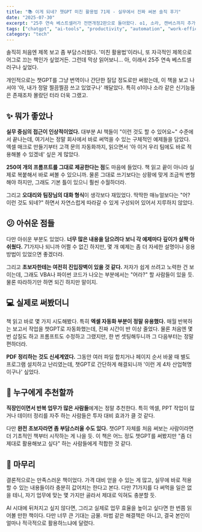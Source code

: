 ```yaml
---
title: "📚 이게 되네? 챗GPT 미친 활용법 71제 - 실무에서 진짜 써본 솔직 후기"
date: "2025-07-30"
excerpt: "25주 연속 베스트셀러가 전면개정2판으로 돌아왔다. o1, 소라, 캔버스까지 추가된 챗GPT 활용서, 과연 실무에 얼마나 도움될까?"
tags: ["chatgpt", "ai-tools", "productivity", "automation", "work-efficiency"]
category: "tech"
---
```


솔직히 처음엔 제목 보고 좀 부담스러웠다. '미친 활용법'이라니, 또 자극적인 제목으로 어그로 끄는 책인가 싶었거든. 그런데 막상 읽어보니... 아, 이래서 25주 연속 베스트셀러구나 싶었다.

개인적으로는 챗GPT를 그냥 번역이나 간단한 질답 정도로만 써왔는데, 이 책을 보고 나서야 '아, 내가 정말 찔끔찔끔 쓰고 있었구나' 깨달았다. 특히 o1이나 소라 같은 신기능들은 존재조차 몰랐던 터라 더욱 그랬고.

## ✨ 뭐가 좋았나

**실무 중심의 접근이 인상적이었다.** 대부분 AI 책들이 "이런 것도 할 수 있어요~" 수준에서 끝나는데, 여기서는 정말 회사에서 바로 써먹을 수 있는 구체적인 예제들을 담았다. 엑셀 매크로 만들기부터 고객 문의 자동화까지, 읽으면서 '아 이거 우리 팀에도 바로 적용해볼 수 있겠네' 싶은 게 많았다.

**250여 개의 프롬프트를 그대로 제공한다는 점**도 마음에 들었다. 책 읽고 끝이 아니라 실제로 복붙해서 바로 써볼 수 있으니까. 물론 그대로 쓰기보다는 상황에 맞게 조금씩 변형해야 하지만, 그래도 기본 틀이 있으니 훨씬 수월하더라.

그리고 **오대리와 팀장님의 대화 형식**이 생각보다 재밌었다. 딱딱한 매뉴얼보다는 "어? 이런 것도 되네?" 하면서 자연스럽게 따라갈 수 있게 구성되어 있어서 지루하지 않았다.

## 😕 아쉬운 점들

다만 아쉬운 부분도 있었다. **너무 많은 내용을 담으려다 보니 각 예제마다 깊이가 살짝 아쉬웠다.** 71가지나 되니까 어쩔 수 없긴 하지만, 몇 개 예제는 좀 더 자세한 설명이나 응용 방법이 있었으면 좋겠더라.

그리고 **초보자한테는 여전히 진입장벽이 있을 것 같다.** 저자가 쉽게 쓰려고 노력한 건 보이는데, 그래도 VBA나 파이썬 코드가 나오는 부분에서는 "어라?" 할 사람들이 있을 듯. 물론 따라하기만 하면 되긴 하지만 말이지.

## 💻 실제로 써봤더니

책 읽고 바로 몇 가지 시도해봤다. 특히 **엑셀 자동화 부분이 정말 유용했다.** 매월 반복하는 보고서 작업을 챗GPT로 자동화했는데, 진짜 시간이 반 이상 줄었다. 물론 처음엔 몇 번 삽질도 하고 프롬프트도 수정하고 그랬지만, 한 번 셋팅해두니까 그 다음부터는 정말 편하더라.

**PDF 정리하는 것도 신세계였다.** 그동안 여러 파일 합치거나 페이지 순서 바꿀 때 별도 프로그램 설치하고 난리였는데, 챗GPT로 간단하게 해결되니까 '이런 게 4차 산업혁명이구나' 싶었다.

## 🎯 누구에게 추천할까

**직장인이면서 반복 업무가 많은 사람들**에게는 정말 추천한다. 특히 엑셀, PPT 작업이 많거나 데이터 정리를 자주 하는 사람들은 투자 대비 효과가 클 것 같다.

다만 **완전 초보자라면 좀 부담스러울 수도 있다.** 챗GPT 자체를 처음 써보는 사람이라면 더 기초적인 책부터 시작하는 게 나을 듯. 이 책은 어느 정도 챗GPT를 써봤지만 "좀 더 제대로 활용해보고 싶다" 하는 사람들에게 적합한 것 같다.

## 🏁 마무리

결론적으로는 만족스러운 책이었다. 가격 대비 얻을 수 있는 게 많고, 실무에 바로 적용할 수 있는 내용들이라 충분히 값어치는 한다고 본다. 다만 71가지를 다 써먹을 일은 없을 테니, 자기 업무에 맞는 몇 가지만 골라서 제대로 익혀도 충분할 듯.

AI 시대에 뒤처지고 싶지 않다면, 그리고 실제로 업무 효율을 높이고 싶다면 한 번쯤 읽어볼 만한 책이다. 다만 너무 큰 기대는 금물. 마법 같은 해결책은 아니고, 결국 본인이 얼마나 적극적으로 활용하느냐에 달렸다.